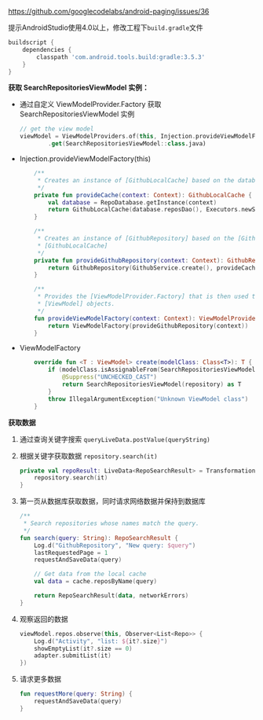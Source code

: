 https://github.com/googlecodelabs/android-paging/issues/36

提示AndroidStudio使用4.0以上，修改工程下`build.gradle`文件

```groovy
buildscript {
    dependencies {
        classpath 'com.android.tools.build:gradle:3.5.3'
    }
}
```

**获取 SearchRepositoriesViewModel 实例：**

- 通过自定义 ViewModelProvider.Factory 获取 SearchRepositoriesViewModel 实例

  ```kotlin
  // get the view model
  viewModel = ViewModelProviders.of(this, Injection.provideViewModelFactory(this))
          .get(SearchRepositoriesViewModel::class.java)
  ```
  
- Injection.provideViewModelFactory(this)

  ```kotlin
      /**
       * Creates an instance of [GithubLocalCache] based on the database DAO.
       */
      private fun provideCache(context: Context): GithubLocalCache {
          val database = RepoDatabase.getInstance(context)
          return GithubLocalCache(database.reposDao(), Executors.newSingleThreadExecutor())
      }
  
      /**
       * Creates an instance of [GithubRepository] based on the [GithubService] and a
       * [GithubLocalCache]
       */
      private fun provideGithubRepository(context: Context): GithubRepository {
          return GithubRepository(GithubService.create(), provideCache(context))
      }
  
      /**
       * Provides the [ViewModelProvider.Factory] that is then used to get a reference to
       * [ViewModel] objects.
       */
      fun provideViewModelFactory(context: Context): ViewModelProvider.Factory {
          return ViewModelFactory(provideGithubRepository(context))
      }
  ```

- ViewModelFactory

  ```kotlin
      override fun <T : ViewModel> create(modelClass: Class<T>): T {
          if (modelClass.isAssignableFrom(SearchRepositoriesViewModel::class.java)) {
              @Suppress("UNCHECKED_CAST")
              return SearchRepositoriesViewModel(repository) as T
          }
          throw IllegalArgumentException("Unknown ViewModel class")
      }
  ```

**获取数据**

1. 通过查询关键字搜索 `queryLiveData.postValue(queryString)`

2. 根据关键字获取数据 `repository.search(it)`

   ```kotlin
   private val repoResult: LiveData<RepoSearchResult> = Transformations.map(queryLiveData) {
       repository.search(it)
   }
   ```

3. 第一页从数据库获取数据，同时请求网络数据并保持到数据库

   ```kotlin
   /**
    * Search repositories whose names match the query.
    */
   fun search(query: String): RepoSearchResult {
       Log.d("GithubRepository", "New query: $query")
       lastRequestedPage = 1
       requestAndSaveData(query)
   
       // Get data from the local cache
       val data = cache.reposByName(query)
   
       return RepoSearchResult(data, networkErrors)
   }
   ```

4. 观察返回的数据

   ```kotlin
   viewModel.repos.observe(this, Observer<List<Repo>> {
       Log.d("Activity", "list: ${it?.size}")
       showEmptyList(it?.size == 0)
       adapter.submitList(it)
   })
   ```

5. 请求更多数据

   ```kotlin
   fun requestMore(query: String) {
       requestAndSaveData(query)
   }
   ```
